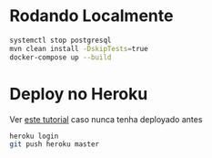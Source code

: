 # Rodando Localmente

```bash
systemctl stop postgresql
mvn clean install -DskipTests=true
docker-compose up --build
```

# Deploy no Heroku

Ver [este tutorial](https://devcenter.heroku.com/articles/deploying-spring-boot-apps-to-heroku)
caso nunca tenha deployado antes

```bash
heroku login
git push heroku master
```
